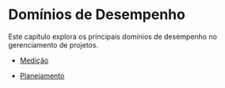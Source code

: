 # Domínios de Desempenho

Este capítulo explora os principais domínios de desempenho no gerenciamento de projetos.

- [Medição](medicao/index.md)

- [Planejamento](planejamento/index.md)